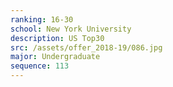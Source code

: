 ```yaml
---
ranking: 16-30
school: New York University
description: US Top30
src: /assets/offer_2018-19/086.jpg
major: Undergraduate
sequence: 113
---
```

